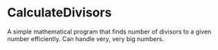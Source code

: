 # CalculateDivisors
A simple mathematical program that finds number of divisors to a given number efficiently. Can handle very, very big numbers. 
